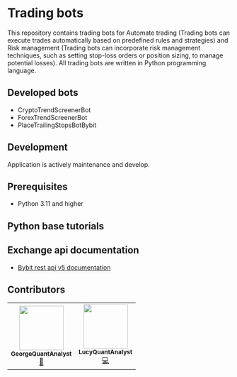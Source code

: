 # Trading bots

This repository contains trading bots for Automate trading (Trading bots can execute trades automatically based on predefined rules and strategies) 
and Risk management (Trading bots can incorporate risk management techniques, such as setting stop-loss orders or position sizing, to manage potential losses).
All trading bots are written in Python programming language.

## Developed bots
* CryptoTrendScreenerBot
* ForexTrendScreenerBot
* PlaceTrailingStopsBotBybit

## Development
Application is actively maintenance and develop.

## Prerequisites
* Python 3.11 and higher

## Python base tutorials

## Exchange api documentation
* [Bybit rest api v5 documentation](https://bybit-exchange.github.io/docs/v5/intro)

## Contributors
<!-- ALL-CONTRIBUTORS-LIST:START - Do not remove or modify this section -->
<!-- prettier-ignore-start -->
<!-- markdownlint-disable -->
<table>
  <tr>
     <td align="center"><a href="https://github.com/GeorgeQuantAnalyst"><img src="https://avatars.githubusercontent.com/u/112611533?v=4" width="100px;" alt=""/><br /><sub><b>GeorgeQuantAnalyst</b></sub></a><br /><a href="https://github.com/GeorgeQuantAnalyst" title="Ideas">🤔</a></td>
    <td align="center"><a href="https://github.com/LucyQuantAnalyst"><img src="https://avatars.githubusercontent.com/u/115091833?v=4" width="100px;" alt=""/><br /><sub><b>LucyQuantAnalyst</b></sub></a><br /><a href="https://github.com/LucyQuantAnalyst" title="Code">💻</a></td>
  </tr>
</table>